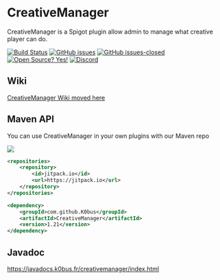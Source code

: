 ﻿# CreativeManager

CreativeManager is a Spigot plugin allow admin to manage what creative player can do.

[![Build Status](https://travis-ci.com/K0bus/CreativeManager.svg?branch=master)](https://travis-ci.com/K0bus/CreativeManager) [![GitHub issues](https://img.shields.io/github/issues/K0bus/CreativeManager.svg)](https://github.com/K0bus/CreativeManager/issues/) [![GitHub issues-closed](https://img.shields.io/github/issues-closed/K0bus/CreativeManager.svg)](https://github.com/K0bus/CreativeManager/issues?q=is%3Aissue+is%3Aclosed) [![Open Source? Yes!](https://badgen.net/badge/Open%20Source%20%3F/Yes%21/blue?icon=github)](https://github.com/Naereen/badges/) [![Discord](https://img.shields.io/discord/578609953066057758?color=blue&label=Discord)](https://discord.gg/EabMR9S)

## Wiki

[CreativeManager Wiki moved here](https://wiki.k0bus.fr)


## Maven API

You can use CreativeManager in your own plugins with our Maven repo

[![](https://jitpack.io/v/K0bus/CreativeManager.svg)](https://jitpack.io/#K0bus/CreativeManager)

```xml
<repositories>
    <repository>
        <id>jitpack.io</id>
        <url>https://jitpack.io</url>
    </repository>
</repositories>
```

```xml
<dependency>
    <groupId>com.github.K0bus</groupId>
    <artifactId>CreativeManager</artifactId>
    <version>1.21</version>
</dependency>
```


## Javadoc

https://javadocs.k0bus.fr/creativemanager/index.html
